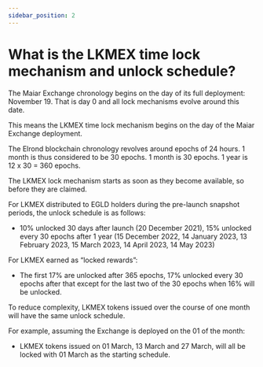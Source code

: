 ```yaml
---
sidebar_position: 2
---
```


# What is the LKMEX time lock mechanism and unlock schedule?

The Maiar Exchange chronology begins on the day of its full deployment: November 19. That is day 0 and all lock mechanisms evolve around this date.

This means the LKMEX time lock mechanism begins on the day of the Maiar Exchange deployment.

The Elrond blockchain chronology revolves around epochs of 24 hours. 1 month is thus considered to be 30 epochs. 1 month is 30 epochs. 1 year is 12 x 30 = 360 epochs.

The LKMEX lock mechanism starts as soon as they become available, so before they are claimed.

For LKMEX distributed to EGLD holders during the pre-launch snapshot periods, the unlock schedule is as follows:

- 10% unlocked 30 days after launch (20 December 2021), 15% unlocked every 30 epochs after 1 year (15 December 2022, 14 January 2023, 13 February 2023, 15 March 2023, 14 April 2023, 14 May 2023)

For LKMEX earned as “locked rewards”:

- The first 17% are unlocked after 365 epochs, 17% unlocked every 30 epochs after that except for the last two of the 30 epochs when 16% will be unlocked.

To reduce complexity, LKMEX tokens issued over the course of one month will have the same unlock schedule.

For example, assuming the Exchange is deployed on the 01 of the month:

- LKMEX tokens issued on 01 March, 13 March and 27 March, will all be locked with 01 March as the starting schedule.
